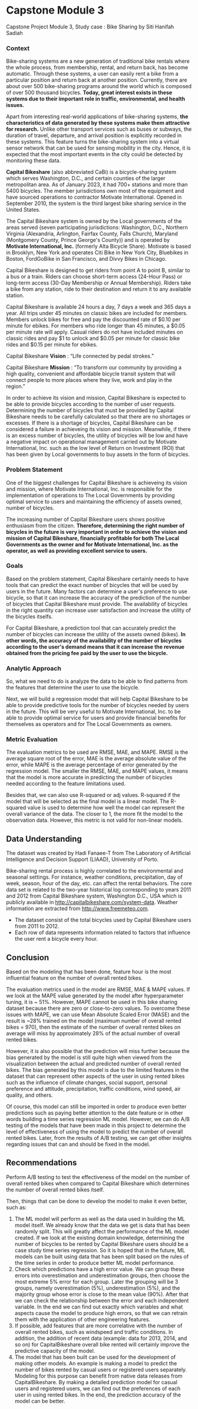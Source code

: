 # Capstone Module 3
Capstone Project Module 3, Study case : Bike Sharing by Siti Hanifah Sadiah

### **Context**

Bike-sharing systems are a new generation of traditional bike rentals where the whole process, from membership, rental, and return back, has become automatic. Through these systems, a user can easily rent a bike from a particular position and return back at another position. Currently, there are about over 500 bike-sharing programs around the world which is composed of over 500 thousand bicycles. **Today, great interest exists in these systems due to their important role in traffic, environmental, and health issues.**

Apart from interesting real-world applications of bike-sharing systems, **the characteristics of data generated by these systems make them attractive for research.** Unlike other transport services such as buses or subways, the duration of travel, departure, and arrival position is explicitly recorded in these systems. This feature turns the bike-sharing system into a virtual sensor
network that can be used for sensing mobility in the city. Hence, it is expected that the most important events in the city could be detected by monitoring these data.

**Capital Bikeshare** (also abbreviated CaBi) is a bicycle-sharing system which serves Washington, D.C., and certain counties of the larger metropolitan area. As of January 2023, it had 700+ stations and more than 5400 bicycles. The member jurisdictions own most of the equipment and have sourced operations to contractor Motivate International. Opened in September 2010, the system is the third largest bike sharing service in the United States.

The Capital Bikeshare system is owned by the Local governments of the areas served (seven participating jurisdictions: Washington, D.C., Northern Virginia (Alexandria, Arlington, Fairfax County, Falls Church), Maryland (Montgomery County, Prince George's County)) and is operated by **Motivate International, Inc.** (formerly Alta Bicycle Share). Motivate is based in Brooklyn, New York and operates Citi Bike in New York City, Bluebikes in Boston, FordGoBike in San Francisco, and Divvy Bikes in Chicago.

Capital Bikeshare is designed to get riders from point A to point B, similar to a bus or a train. Riders can choose short-term access (24-Hour Pass) or long-term access (30-Day Membership or Annual Membership). Riders take a bike from any station, ride to their destination and return it to any available station.

Capital Bikeshare is available 24 hours a day, 7 days a week and 365 days a year. All trips under 45 minutes on classic bikes are included for members. Members unlock bikes for free and pay the discounted rate of $0.10 per minute for ebikes. For members who ride longer than 45 minutes, a $0.05 per minute rate will apply. Casual riders do not have included minutes on classic rides and pay $1 to unlock and $0.05 per minute for classic bike rides and $0.15 per minute for ebikes.

Capital Bikeshare **Vision** : “Life connected by pedal strokes.”

Capital Bikeshare **Mission** : “To transform our community by providing a high quality, convenient and affordable bicycle transit system that will connect people to more places where they live, work and play in the region.”

In order to achieve its vision and mission, Capital Bikeshare is expected to be able to provide bicycles according to the number of user requests. Determining the number of bicycles that must be provided by Capital Bikeshare needs to be carefully calculated so that there are no shortages or excesses. If there is a shortage of bicycles, Capital Bikeshare can be considered a failure in achieveing its vision and mission. Meanwhile, if there is an excess number of bicycles, the utility of bicycles will be low and have a negative impact on operational management carried out by Motivate International, Inc. such as the low level of Return on Investment (ROI) that has been given by Local governments to buy assets in the form of bicycles.

### **Problem Statement**

One of the biggest challenges for Capital Bikeshare is achieveing its vision and mission, where Motivate International, Inc. is responsible for the implementation of operations to The Local Governments by providing optimal service to users and maintaining the efficiency of assets owned, number of bicycles.

The increasing number of Capital Bikeshare users shows positive enthusiasm from the citizen. **Therefore, determining the right number of bicycles in the future is very important in order to achieve the vision and mission of Capital Bikeshare, financially profitable for both The Local Governments as the owner and for Motivate International, Inc. as the operator, as well as providing excellent service to users.**

### **Goals**

Based on the problem statement, Capital Bikeshare certainly needs to have tools that can predict the exact number of bicycles that will be used by users in the future. Many factors can determine a user's preference to use bicycle, so that it can increase the accuracy of the prediction of the number of bicycles that Capital Bikeshare must provide. The availability of bicycles in the right quantity can increase user satisfaction and increase the utility of the bicycles itselfs.

For Capital Bikeshare, a prediction tool that can accurately predict the number of bicycles can increase the utility of the assets owned (bikes). **In other words, the accuracy of the availability of the number of bicycles according to the user's demand means that it can increase the revenue obtained from the pricing fee paid by the user to use the bicycle.**

### **Analytic Approach**

So, what we need to do is analyze the data to be able to find patterns from the features that determine the user to use the bicycle.

Next, we will build a regression model that will help Capital Bikeshare to be able to provide predictive tools for the number of bicycles needed by users in the future. This will be very useful to Motivate International, Inc. to be able to provide optimal service for users and provide financial benefits for themselves as operators and for The Local Governments as owners.

### **Metric Evaluation**

The evaluation metrics to be used are RMSE, MAE, and MAPE. RMSE is the average square root of the error, MAE is the average absolute value of the error, while MAPE is the average percentage of error generated by the regression model. The smaller the RMSE, MAE, and MAPE values, it means that the model is more accurate in predicting the number of bicycles needed according to the feature limitations used.

Besides that, we can also use R-squared or adj values. R-squared if the model that will be selected as the final model is a linear model. The R-squared value is used to determine how well the model can represent the overall variance of the data. The closer to 1, the more fit the model to the observation data. However, this metric is not valid for non-linear models.

## **Data Understanding**

The dataset was created by Hadi Fanaee-T from The Laboratory of Artificial Intelligence and Decision Support (LIAAD), University of Porto.

Bike-sharing rental process is highly correlated to the environmental and seasonal settings. For instance, weather conditions, precipitation, day of week, season, hour of the day, etc. can affect the rental behaviors. The core data set is related to the two-year historical log corresponding to years 2011 and 2012 from Capital Bikeshare system, Washington D.C., USA which is publicly available in http://capitalbikeshare.com/system-data. Weather information are extracted from http://www.freemeteo.com.

- The dataset consist of the total bicycles used by Capital Bikeshare users from 2011 to 2012.
- Each row of data represents information related to factors that influence the user rent a bicycle every hour.

## **Conclusion**

Based on the modeling that has been done, feature hour is the most influential feature on the number of overall rented bikes.

  The evaluation metrics used in the model are RMSE, MAE & MAPE values. If we look at the MAPE value generated by the model after hyperparameter tuning, it is ~ 51%. However, MAPE cannot be used in this bike sharing dataset because there are zero or close-to-zero values. To overcome these issues with MAPE, we can use Mean Absolute Scaled Error (MASE) and the result is ~28% trained on the model (maximum number of overall rented bikes = 970), then the estimate of the number of overall rented bikes on average will miss by approximately 28% of the actual number of overall rented bikes.
 
  However, it is also possible that the prediction will miss further because the bias generated by the model is still quite high when viewed from the visualization between the actual and predicted number of overall rented bikes. The bias generated by this model is due to the limited features in the dataset that can represent other aspects of the user in using rented bikes such as the influence of climate changes, social support, personal preference and attitude, precipitation, traffic conditions, wind speed, air quality, and others.

  Of course, this model can still be imported in order to produce even better predictions such as paying better attention to the date feature or in other words building a time series regression ML model. However, we can do A/B testing of the models that have been made in this project to determine the level of effectiveness of using the model to predict the number of overall rented bikes. Later, from the results of A/B testing, we can get other insights regarding issues that can and should be fixed in the model.
  
  ## **Recommendations**

Perform A/B testing to test the effectiveness of the model on the number of overall rented bikes when compared to Capital Bikeshare which determines the number of overall rented bikes itself.

Then, things that can be done to develop the model to make it even better, such as:

1. The ML model will perform as well as the data used in building the ML model itself. We already know that the data we get is data that has been randomly split. This will greatly affect the performance of the ML model created. If we look at the existing domain knowledge, determining the number of bicycles to be rented by Capital Bikeshare users should be a case study time series regression. So it is hoped that in the future, ML models can be built using data that has been split based on the rules of the time series in order to produce better ML model performance.
1. Check which predictions have a high error value. We can group these errors into overestimation and underestimation groups, then choose the most extreme 5% error for each group. Later the grouping will be 3 groups, namely overestimation (5%), underestimation (5%), and the majority group whose error is close to the mean value (90%). After that we can check the relationship between the error and each independent variable. In the end we can find out exactly which variables and what aspects cause the model to produce high errors, so that we can retrain them with the application of other engineering features.
1. If possible, add features that are more correlative with the number of overall rented bikes, such as windspeed and traffic conditions. In addition, the addition of recent data (example: data for 2013, 2014, and so on) for CapitalBikeshare overall bike rented will certainly improve the predictive capacity of the model.
1. The model that has been built can be used for the development of making other models. An example is making a model to predict the number of bikes rented by casual users or registered users separately. Modeling for this purpose can benefit from native data releases from CapitalBikeshare. By making a detailed prediction model for casual users and registered users, we can find out the preferences of each user in using rented bikes. In the end, the prediction accuracy of the model can be better.
